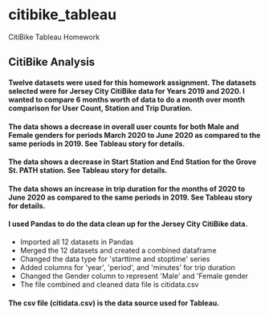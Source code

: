 # citibike_tableau
CitiBike Tableau Homework

## CitiBike Analysis

#### Twelve datasets were used for this homework assignment. The datasets selected were for Jersey City CitiBike data for Years 2019 and 2020. I wanted to compare 6 months worth of data to do a month over month comparison for User Count, Station and Trip Duration.

#### The data shows a decrease in overall user counts for both Male and Female genders for periods March 2020 to June 2020 as compared to the same periods in 2019. See Tableau story for details.

#### The data shows a decrease in Start Station and End Station for the Grove St. PATH station. See Tableau story for details.

#### The data shows an increase in trip duration for the months of 2020 to June 2020 as compared to the same periods in 2019. See Tableau story for details.

#### I used Pandas to do the data clean up for the Jersey City CitiBike data.
* Imported all 12 datasets in Pandas
* Merged the 12 datasets and created a combined dataframe
* Changed the data type for 'starttime and stoptime' series
* Added columns for 'year', 'period', and 'minutes' for trip duration
* Changed the Gender column to represent 'Male' and 'Female gender
* The file combined and cleaned data file is citidata.csv

#### The csv file (citidata.csv) is the data source used for Tableau.


